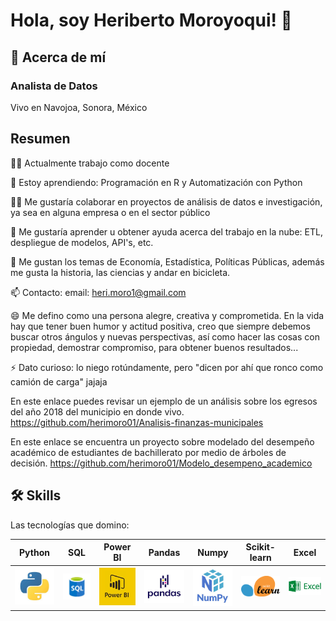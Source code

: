 
# Hola, soy Heriberto Moroyoqui! 👋


## 🚀 Acerca de mí
### Analista de Datos

Vivo en Navojoa, Sonora, México



## Resumen
👩‍💻 Actualmente trabajo como docente

🧠 Estoy aprendiendo: Programación en R y Automatización con Python

👯‍♀️ Me gustaría colaborar en proyectos de análisis de datos e investigación, ya sea en alguna empresa o en el sector público

🤔 Me gustaría aprender u obtener ayuda acerca del trabajo en la nube: ETL, despliegue de modelos, API's, etc.

💬 Me gustan los temas de Economía, Estadística, Políticas Públicas, además me gusta la historia, las ciencias y andar en bicicleta.

📫 Contacto: email: heri.moro1@gmail.com

😄 Me defino como una persona alegre, creativa y comprometida. En la vida hay que tener buen humor y actitud positiva, creo que siempre debemos buscar otros ángulos y nuevas perspectivas, así como hacer las cosas con propiedad, demostrar compromiso, para obtener buenos resultados...

⚡️ Dato curioso: lo niego rotúndamente, pero "dicen por ahí que ronco como camión de carga" jajaja

En este enlace puedes revisar un ejemplo de un análisis sobre los egresos del año 2018 del municipio en donde vivo.
https://github.com/herimoro01/Analisis-finanzas-municipales

En este enlace se encuentra un proyecto sobre modelado del desempeño académico de estudiantes de bachillerato por medio de árboles de decisión.
https://github.com/herimoro01/Modelo_desempeno_academico

## 🛠 Skills

Las tecnologías que domino:


| Python | SQL | Power BI | Pandas | Numpy | Scikit-learn | Excel |
|--------|------|--------|---------|-------|--------------|-------|
| <img src="https://github.com/herimoro01/herimoro01/blob/main/p_python.jpg" alt="alt text" width="200"> |  <img src="https://github.com/herimoro01/herimoro01/blob/main/p_sql.jpg" alt="alt text" width="200"> | <img src="https://github.com/herimoro01/herimoro01/blob/main/p_power_bi.jpg" alt="alt text" width="200"> | <img src="https://github.com/herimoro01/herimoro01/blob/main/p_pandas.jpg" alt="alt text" width="200"> | <img src="https://github.com/herimoro01/herimoro01/blob/main/p_numpy.jpg" alt="alt text" width="200"> | <img src="https://github.com/herimoro01/herimoro01/blob/main/scikit_learn.png" alt="alt text" width="200"> | <img src="https://github.com/herimoro01/herimoro01/blob/main/p_excel.jpg" alt="alt text" width="200"> |



